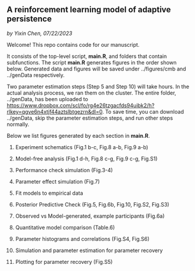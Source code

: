 ## A reinforcement learning model of adaptive persistence

*by Yixin Chen, 07/22/2023*

Welcome! This repo contains code for our manuscript. 

It consists of the top-level script, **main.R**, and folders that contain subfunctions. The script **main.R** generates figures in the order shown below. Generated data and figures will be saved under ../figures/cmb and ../genData respectively. 

Two parameter estimation steps (Step 5 and Step 10) will take hours. In the actual analysis process, we ran them on the cluster. The entire folder, ../genData, has been uploaded to https://www.dropbox.com/scl/fo/rg4e26tzgacfds94uibk2/h?rlkey=qgve6n4xtjf44aztslbtgezrn&dl=0. To save time, you can download ../genData, skip the parameter estimation steps, and run other steps normally. 

Below we list figures generated by each section in **main.R**.

1. Experiment schematics (Fig.1 b-c, Fig.8 a-b, Fig.9 a-b)

2. Model-free analysis (Fig.1 d-h, Fig.8 c-g, Fig.9 c-g, Fig.S1) 

3. Performance check simulation (Fig.3-4) 

4. Parameter effect simulation (Fig.7)

5. Fit models to empirical data 

6. Posterior Predictive Check (Fig.5, Fig.6b, Fig.10, Fig.S2, Fig.S3) 

7. Observed vs Model-generated, example participants (Fig.6a)

8. Quantitative model comparison (Table.6)

9. Parameter histograms and correlations (Fig.S4, Fig.S6)

10. Simulation and parameter estimation for parameter recovery

11. Plotting for parameter recovery (Fig.S5)
